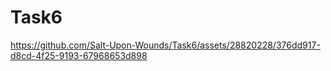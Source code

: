 # Task6

https://github.com/Salt-Upon-Wounds/Task6/assets/28820228/376dd917-d8cd-4f25-9193-67968653d898


